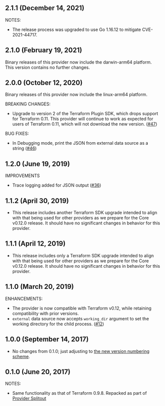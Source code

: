 ## 2.1.1 (December 14, 2021)

NOTES:

* The release process was upgraded to use Go 1.16.12 to mitigate CVE-2021-44717.

## 2.1.0 (February 19, 2021)

Binary releases of this provider now include the darwin-arm64 platform. This version contains no further changes.

## 2.0.0 (October 12, 2020)

Binary releases of this provider now include the linux-arm64 platform.

BREAKING CHANGES:

* Upgrade to version 2 of the Terraform Plugin SDK, which drops support for Terraform 0.11. This provider will continue to work as expected for users of Terraform 0.11, which will not download the new version. ([#47](https://github.com/terraform-providers/terraform-provider-external/issues/47))

BUG FIXES:

* In Debugging mode, print the JSON from external data source as a string ([#46](https://github.com/terraform-providers/terraform-provider-external/issues/46))

## 1.2.0 (June 19, 2019)

IMPROVEMENTS

* Trace logging added for JSON output ([#36](https://github.com/terraform-providers/terraform-provider-external/issues/36))

## 1.1.2 (April 30, 2019)

* This release includes another Terraform SDK upgrade intended to align with that being used for other providers as we prepare for the Core v0.12.0 release. It should have no significant changes in behavior for this provider.

## 1.1.1 (April 12, 2019)

* This release includes only a Terraform SDK upgrade intended to align with that being used for other providers as we prepare for the Core v0.12.0 release. It should have no significant changes in behavior for this provider.

## 1.1.0 (March 20, 2019)

ENHANCEMENTS:

* The provider is now compatible with Terraform v0.12, while retaining compatibility with prior versions.
* `external` data source now accepts `working_dir` argument to set the working directory for the child process. ([#12](https://github.com/terraform-providers/terraform-provider-external/issues/12))

## 1.0.0 (September 14, 2017)

* No changes from 0.1.0; just adjusting to [the new version numbering scheme](https://www.hashicorp.com/blog/hashicorp-terraform-provider-versioning/).

## 0.1.0 (June 20, 2017)

NOTES:

* Same functionality as that of Terraform 0.9.8. Repacked as part of [Provider Splitout](https://www.hashicorp.com/blog/upcoming-provider-changes-in-terraform-0-10/)
